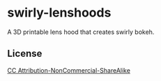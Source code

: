 # swirly-lenshoods
A 3D printable lens hood that creates swirly bokeh.

## License

[CC Attribution-NonCommercial-ShareAlike](https://creativecommons.org/licenses/by-nc-sa/3.0/)
